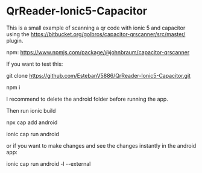 ﻿# QrReader-Ionic5-Capacitor

This is a small example of scanning a qr code with ionic 5 and capacitor using the https://bitbucket.org/golbros/capacitor-qrscanner/src/master/ plugin.

npm: https://www.npmjs.com/package/@johnbraum/capacitor-qrscanner

If you want to test this:

git clone https://github.com/EstebanV5886/QrReader-Ionic5-Capacitor.git

npm i

I recommend to delete the android folder before running the app.

Then run ionic build

npx cap add android

ionic cap run android

or if you want to make changes and see the changes instantly in the android app:

ionic cap run android -l --external
